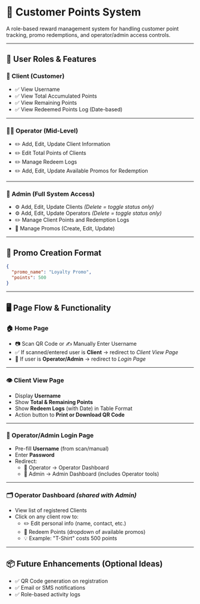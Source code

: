
# 🎯 Customer Points System

A role-based reward management system for handling customer point tracking, promo redemptions, and operator/admin access controls.

---

## 👥 User Roles & Features

### 🧍 Client (Customer)
- ✅ View Username
- ✅ View Total Accumulated Points
- ✅ View Remaining Points
- ✅ View Redeemed Points Log (Date-based)

---

### 👨‍💼 Operator (Mid-Level)
- ✏️ Add, Edit, Update Client Information
- ✏️ Edit Total Points of Clients
- ✏️ Manage Redeem Logs
- ✏️ Add, Edit, Update Available Promos for Redemption

---

### 👑 Admin (Full System Access)
- ⚙️ Add, Edit, Update Clients *(Delete = toggle status only)*
- ⚙️ Add, Edit, Update Operators *(Delete = toggle status only)*
- ✏️ Manage Client Points and Redemption Logs
- 🎁 Manage Promos (Create, Edit, Update)

---

## 🧾 Promo Creation Format

```json
{
  "promo_name": "Loyalty Promo",
  "points": 500
}
```

---

## 🖥️ Page Flow & Functionality

### 🏠 Home Page
- 📷 Scan QR Code or ✍️ Manually Enter Username
- ✅ If scanned/entered user is **Client** → redirect to *Client View Page*
- 🔐 If user is **Operator/Admin** → redirect to *Login Page*

---

### 👁️ Client View Page
- Display **Username**
- Show **Total & Remaining Points**
- Show **Redeem Logs** (with Date) in Table Format
- Action button to **Print or Download QR Code**

---

### 🔐 Operator/Admin Login Page
- Pre-fill **Username** (from scan/manual)
- Enter **Password**
- Redirect:
  - 🧑 Operator → Operator Dashboard
  - 👑 Admin → Admin Dashboard (includes Operator tools)

---

### 🗂️ Operator Dashboard *(shared with Admin)*
- View list of registered Clients
- Click on any client row to:
  - ✏️ Edit personal info (name, contact, etc.)
  - 🔻 Redeem Points (dropdown of available promos)
  - 💡 Example: "T-Shirt" costs 500 points

---

## 📦 Future Enhancements (Optional Ideas)
- ✅ QR Code generation on registration
- ✅ Email or SMS notifications
- ✅ Role-based activity logs